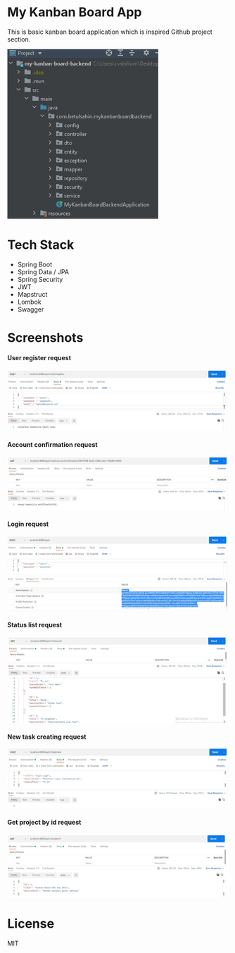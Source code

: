 # My Kanban Board App
This is basic kanban board application which is inspired Github project section.   
  
![Project structure](https://github.com/betul-sahin/my-kanban-board-app/blob/main/screenshots/kanban_demo.jpg)  


# Tech Stack
- Spring Boot
- Spring Data / JPA
- Spring Security
- JWT
- Mapstruct
- Lombok
- Swagger

# Screenshots

#### User register request    

![User register request](https://github.com/betul-sahin/my-kanban-board-app/blob/main/screenshots/register-request.jpg)    


#### Account confirmation request  

![Account confirmation request](https://github.com/betul-sahin/my-kanban-board-app/blob/main/screenshots/account_confirmation_request.jpg)   


#### Login request
![Login request](https://github.com/betul-sahin/my-kanban-board-app/blob/main/screenshots/login_request.jpg)    


#### Status list request
![Status list request](https://github.com/betul-sahin/my-kanban-board-app/blob/main/screenshots/status_all_request.jpg)  


#### New task creating request
![New task creating request](https://github.com/betul-sahin/my-kanban-board-app/blob/main/screenshots/new_task_request.jpg)  


#### Get project by id request
![Get project by id request](https://github.com/betul-sahin/my-kanban-board-app/blob/main/screenshots/get_project_request.jpg) 

# License
MIT
